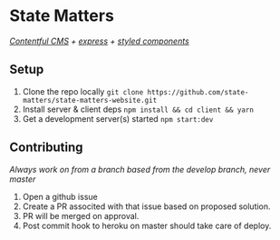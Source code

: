# State Matters

_[Contentful CMS][2] + [express][3] + [styled components][4]_

## Setup

1.  Clone the repo locally `git clone https://github.com/state-matters/state-matters-website.git`
1.  Install server & client deps `npm install && cd client && yarn`
1.  Get a development server(s) started `npm start:dev`

## Contributing

_Always work on from a branch based from the develop branch, never master_

1.  Open a github issue
1.  Create a PR associted with that issue based on proposed solution.
1.  PR will be merged on approval.
1.  Post commit hook to heroku on master should take care of deploy.

[2]: https://www.contentful.com/developers/docs/references/content-delivery-api/
[3]: https://expressjs.com/en/4x/api.html
[4]: https://www.styled-components.com/docs
